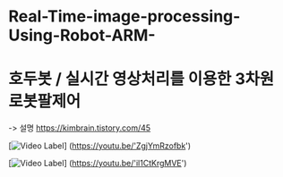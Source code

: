# Real-Time-image-processing-Using-Robot-ARM-

# 호두봇 / 실시간 영상처리를 이용한 3차원 로봇팔제어
-> 설명 https://kimbrain.tistory.com/45

[![Video Label](http://img.youtube.com/vi/'ZgjYmRzofbk'/0.jpg)]
(https://youtu.be/'ZgjYmRzofbk')

[![Video Label](http://img.youtube.com/vi/'il1CtKrgMVE'/0.jpg)]
(https://youtu.be/'il1CtKrgMVE')
